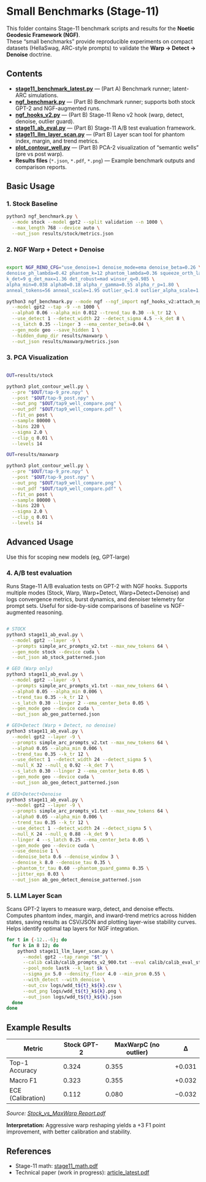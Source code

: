 # Small Benchmarks (Stage-11)

This folder contains Stage-11 benchmark scripts and results for the **Noetic Geodesic Framework (NGF)**.  
These “small benchmarks” provide reproducible experiments on compact datasets (HellaSwag, ARC-style prompts) to validate the **Warp → Detect → Denoise** doctrine.

## Contents
- **[stage11_benchmark_latest.py](stage11_benchmark_latest.py)** — (Part A) Benchmark runner; latent-ARC simulations.
- **[ngf_benchmark.py](ngf_benchmark.py)** — (Part B) Benchmark runner; supports both stock GPT-2 and NGF-augmented runs.
- **[ngf_hooks_v2.py](ngf_hooks_v2.py)** — (Part B) Stage-11 Reno v2 hook (warp, detect, denoise, outlier guard).
- **[stage11_ab_eval.py](stage11_ab_eval.py)** — (Part B) Stage-11 A/B test evaluation framework.
- **[stage11_llm_layer_scan.py](stage11_llm_layer_scan.py)** — (Part B) Layer scan tool for phantom index, margin, and trend metrics.
- **[plot_contour_well.py](plot_contour_well.py)** — (Part B) PCA-2 visualization of “semantic wells” (pre vs post warp).
- **Results files** (`*.json`, `*.pdf`, `*.png`) — Example benchmark outputs and comparison reports.

## Basic Usage

### 1. Stock Baseline
```bash
python3 ngf_benchmark.py \
  --mode stock --model gpt2 --split validation --n 1000 \
  --max_length 768 --device auto \
  --out_json results/stock/metrics.json
```

### 2. NGF Warp + Detect + Denoise
```bash

export NGF_RENO_CFG="use_denoise=1 denoise_mode=ema denoise_beta=0.26 \
denoise_ph_lambda=0.42 phantom_k=12 phantom_lambda=0.36 squeeze_orth_lambda=0.26 \
k_det=9 g_det_max=1.36 det_robust=mad winsor_q=0.985 \
alpha_min=0.038 alpha0=0.18 alpha_r_gamma=0.55 alpha_r_p=1.80 \
anneal_tokens=56 anneal_scale=1.95 outlier_q=1.0 outlier_alpha_scale=1.0 tap=-9"

python3 ngf_benchmark.py --mode ngf --ngf_import ngf_hooks_v2:attach_ngf_hooks \
  --model gpt2 --tap -9 --n 1000 \
  --alpha0 0.06 --alpha_min 0.012 --trend_tau 0.30 --k_tr 12 \
  --use_detect 1 --detect_width 22 --detect_sigma 4.5 --k_det 8 \
  --s_latch 0.35 --linger 3 --ema_center_beta=0.04 \
  --gen_mode geo --save_hidden 1 \
  --hidden_dump_dir results/maxwarp \
  --out_json results/maxwarp/metrics.json

```

### 3. PCA Visualization
```bash

OUT=results/stock

python3 plot_contour_well.py \
  --pre "$OUT/tap-9_pre.npy" \
  --post "$OUT/tap-9_post.npy" \
  --out_png "$OUT/tap9_well_compare.png" \
  --out_pdf "$OUT/tap9_well_compare.pdf" \
  --fit_on post \
  --sample 80000 \
  --bins 220 \
  --sigma 2.0 \
  --clip_q 0.01 \
  --levels 14

OUT=results/maxwarp

python3 plot_contour_well.py \
  --pre "$OUT/tap-9_pre.npy" \
  --post "$OUT/tap-9_post.npy" \
  --out_png "$OUT/tap9_well_compare.png" \
  --out_pdf "$OUT/tap9_well_compare.pdf" \
  --fit_on post \
  --sample 80000 \
  --bins 220 \
  --sigma 2.0 \
  --clip_q 0.01 \
  --levels 14

```

## Advanced Usage
Use this for scoping new models (eg, GPT-large)

### 4. A/B test evaluation
Runs Stage-11 A/B evaluation tests on GPT-2 with NGF hooks. Supports multiple modes (Stock, Warp, Warp+Detect, Warp+Detect+Denoise) and logs convergence metrics, burst dynamics, and denoiser telemetry for prompt sets. Useful for side-by-side comparisons of baseline vs NGF-augmented reasoning.

```bash

# STOCK
python3 stage11_ab_eval.py \
  --model gpt2 --layer -9 \
  --prompts simple_arc_prompts_v2.txt --max_new_tokens 64 \
  --gen_mode stock --device cuda \
  --out_json ab_stock_patterned.json

# GEO (Warp only)
python3 stage11_ab_eval.py \
  --model gpt2 --layer -9 \
  --prompts simple_arc_prompts_v1.txt --max_new_tokens 64 \
  --alpha0 0.05 --alpha_min 0.006 \
  --trend_tau 0.35 --k_tr 12 \
  --s_latch 0.30 --linger 2 --ema_center_beta 0.05 \
  --gen_mode geo --device cuda \
  --out_json ab_geo_patterned.json

# GEO+Detect (Warp + Detect, no denoise)
python3 stage11_ab_eval.py \
  --model gpt2 --layer -9 \
  --prompts simple_arc_prompts_v2.txt --max_new_tokens 64 \
  --alpha0 0.05 --alpha_min 0.006 \
  --trend_tau 0.35 --k_tr 12 \
  --use_detect 1 --detect_width 24 --detect_sigma 5 \
  --null_K 32 --null_q 0.92 --k_det 7 \
  --s_latch 0.30 --linger 2 --ema_center_beta 0.05 \
  --gen_mode geo --device cuda \
  --out_json ab_geo_detect_patterned.json
  
# GEO+Detect+Denoise 
python3 stage11_ab_eval.py \
  --model gpt2 --layer -9 \
  --prompts simple_arc_prompts_v1.txt --max_new_tokens 64 \
  --alpha0 0.05 --alpha_min 0.006 \
  --trend_tau 0.35 --k_tr 12 \
  --use_detect 1 --detect_width 24 --detect_sigma 5 \
  --null_K 24 --null_q 0.88 --k_det 9 \
  --linger 4 --s_latch 0.25 --ema_center_beta 0.05 \
  --gen_mode geo --device cuda \
  --use_denoise 1 \
  --denoise_beta 0.6 --denoise_window 3 \
  --denoise_k 8.0 --denoise_tau 0.35 \
  --phantom_tr_tau 0.60 --phantom_guard_gamma 0.35 \
  --jitter_eps 0.03 \
  --out_json ab_geo_detect_denoise_patterned.json

```

### 5. LLM Layer Scan
Scans GPT-2 layers to measure warp, detect, and denoise effects. Computes phantom index, margin, and inward-trend metrics across hidden states, saving results as CSV/JSON and plotting layer-wise stability curves. Helps identify optimal tap layers for NGF integration.

```bash
for t in {-12..-6}; do
  for k in 8 12; do
    python3 stage11_llm_layer_scan.py \
      --model gpt2 --tap_range "$t" \
      --calib calib/calib_prompts_v2_900.txt --eval calib/calib_eval_style_200.txt \
      --pool_mode lastk --k_last $k \
      --sigma_px 5.0 --density_floor 4.0 --min_prom 0.55 \
      --with_detect --with_denoise \
      --out_csv logs/wdd_t${t}_k${k}.csv \
      --out_png logs/wdd_t${t}_k${k}.png \
      --out_json logs/wdd_t${t}_k${k}.json
  done
done

```

## Example Results

| Metric            | Stock GPT-2 | MaxWarpC (no outlier) | Δ |
|-------------------|-------------|------------------------|---|
| Top-1 Accuracy    | 0.324       | 0.355                 | +0.031 |
| Macro F1          | 0.323       | 0.355                 | +0.032 |
| ECE (Calibration) | 0.112       | 0.080                 | −0.032 |

_Source: [Stock_vs_MaxWarp Report.pdf](./benchmark_report.pdf)_

**Interpretation:** Aggressive warp reshaping yields a +3 F1 point improvement, with better calibration and stability.

## References
- Stage-11 math: [stage11_math.pdf](./stage11_math.pdf)
- Technical paper (work in progress): [article_latest.pdf](../docs/article_latest.pdf)
